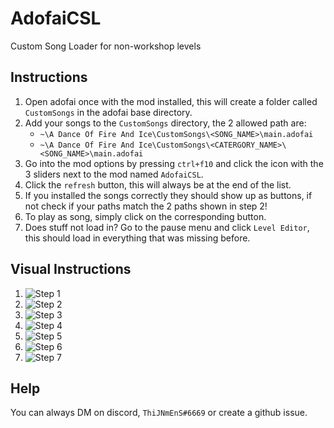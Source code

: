 # AdofaiCSL

Custom Song Loader for non-workshop levels

## Instructions

1. Open adofai once with the mod installed, this will create a folder called `CustomSongs` in the adofai base directory.
2. Add your songs to the `CustomSongs` directory, the 2 allowed path are:
    - `~\A Dance Of Fire And Ice\CustomSongs\<SONG_NAME>\main.adofai`
    - `~\A Dance Of Fire And Ice\CustomSongs\<CATERGORY_NAME>\<SONG_NAME>\main.adofai`
3. Go into the mod options by pressing `ctrl+f10` and click the icon with the 3 sliders next to the mod named `AdofaiCSL`.
4. Click the `refresh` button, this will always be at the end of the list.
5. If you installed the songs correctly they should show up as buttons, if not check if your paths match the 2 paths shown in step 2!
6. To play as song, simply click on the corresponding button.
7. Does stuff not load in? Go to the pause menu and click `Level Editor`, this should load in everything that was missing before.

## Visual Instructions

1. ![Step 1](https://i.imgur.com/QC08TW0.png)
2. ![Step 2](https://i.imgur.com/kpTLRVh.png)
3. ![Step 3](https://i.imgur.com/QP4nCpH.png)
4. ![Step 4](https://i.imgur.com/MygH95I.png)
5. ![Step 5](https://i.imgur.com/7s3sDel.png)
6. ![Step 6](https://i.imgur.com/q5hwWHU.jpeg)
7. ![Step 7](https://i.imgur.com/hwLhPTd.jpeg)

## Help

You can always DM on discord, `ThiJNmEnS#6669` or create a github issue.
